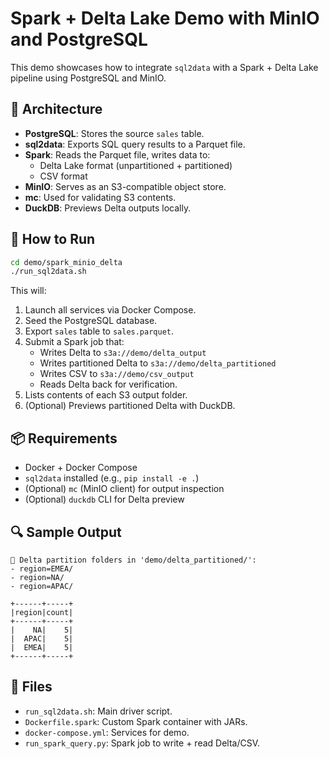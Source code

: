 # Spark + Delta Lake Demo with MinIO and PostgreSQL

This demo showcases how to integrate `sql2data` with a Spark + Delta Lake pipeline using PostgreSQL and MinIO.

## 🧱 Architecture

- **PostgreSQL**: Stores the source `sales` table.
- **sql2data**: Exports SQL query results to a Parquet file.
- **Spark**: Reads the Parquet file, writes data to:
  - Delta Lake format (unpartitioned + partitioned)
  - CSV format
- **MinIO**: Serves as an S3-compatible object store.
- **mc**: Used for validating S3 contents.
- **DuckDB**: Previews Delta outputs locally.

## 🚀 How to Run

```bash
cd demo/spark_minio_delta
./run_sql2data.sh
```

This will:
1. Launch all services via Docker Compose.
2. Seed the PostgreSQL database.
3. Export `sales` table to `sales.parquet`.
4. Submit a Spark job that:
   - Writes Delta to `s3a://demo/delta_output`
   - Writes partitioned Delta to `s3a://demo/delta_partitioned`
   - Writes CSV to `s3a://demo/csv_output`
   - Reads Delta back for verification.
5. Lists contents of each S3 output folder.
6. (Optional) Previews partitioned Delta with DuckDB.

## 📦 Requirements

- Docker + Docker Compose
- `sql2data` installed (e.g., `pip install -e .`)
- (Optional) `mc` (MinIO client) for output inspection
- (Optional) `duckdb` CLI for Delta preview

## 🔍 Sample Output

```text
📄 Delta partition folders in 'demo/delta_partitioned/':
- region=EMEA/
- region=NA/
- region=APAC/

+------+-----+
|region|count|
+------+-----+
|    NA|    5|
|  APAC|    5|
|  EMEA|    5|
+------+-----+
```

## 📁 Files

- `run_sql2data.sh`: Main driver script.
- `Dockerfile.spark`: Custom Spark container with JARs.
- `docker-compose.yml`: Services for demo.
- `run_spark_query.py`: Spark job to write + read Delta/CSV.
